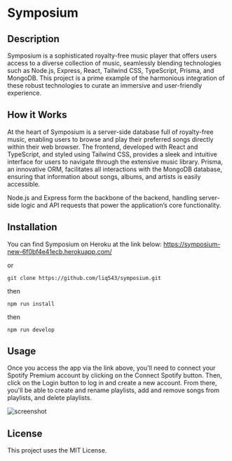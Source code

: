 # Symposium

## Description

Symposium is a sophisticated royalty-free music player that offers users access to a diverse collection of music, seamlessly blending technologies such as Node.js, Express, React, Tailwind CSS, TypeScript, Prisma, and MongoDB. This project is a prime example of the harmonious integration of these robust technologies to curate an immersive and user-friendly experience.

## How it Works

At the heart of Symposium is a server-side database full of royalty-free music, enabling users to browse and play their preferred songs directly within their web browser. The frontend, developed with React and TypeScript, and styled using Tailwind CSS, provides a sleek and intuitive interface for users to navigate through the extensive music library. Prisma, an innovative ORM, facilitates all interactions with the MongoDB database, ensuring that information about songs, albums, and artists is easily accessible.

Node.js and Express form the backbone of the backend, handling server-side logic and API requests that power the application’s core functionality.

## Installation

You can find Symposium on Heroku at the link below:
https://symposium-new-6f0bf4e41ecb.herokuapp.com/

or

``git clone https://github.com/liq543/symposium.git``

then

``npm run install``

then

``npm run develop``

## Usage

Once you access the app via the link above, you'll need to connect your Spotify Premium account by clicking on the Connect Spotify button. Then, click on the Login button to log in and create a new account. From there, you'll be able to create and rename playlists, add and remove songs from playlists, and delete playlists.

![screenshot](https://i.imgur.com/O6shErB.png)

## License

This project uses the MIT License.
